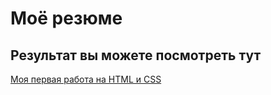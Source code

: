 # Моё резюме

## Результат вы можете посмотреть тут

[Моя первая работа на HTML и CSS](https://hayrat9.github.io/resume)
